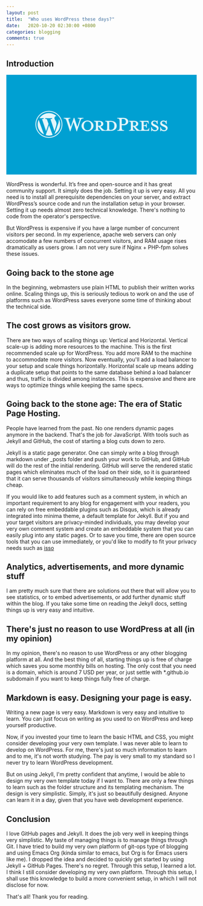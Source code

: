 ```yaml
---
layout: post
title:  "Who uses WordPress these days?"
date:   2020-10-20 02:30:00 +0800
categories: blogging
comments: true
---
```


## Introduction

![WordPress](/assets/images/wordpress-bg-medblue.png)

WordPress is wonderful. It’s free and open-source and it has great community support. It simply does
the job.  Setting it up is very easy.  All you need is to install  all prerequisite dependencies  on
your server,  and extract  WordPress’s source code  and run the installation setup  in your browser.
Setting it  up needs almost zero technical knowledge.  There's nothing to  code from  the operator's
perspective.

But WordPress is expensive  if you  have a  large number  of concurrent  visitors per second.  In my
experience, apache web servers  can only accomodate  a few  numbers of concurrent visitors,  and RAM
usage rises dramatically as users grow. I am not very sure if Nginx + PHP-fpm solves these issues.

## Going back to the stone age
In the beginning,  webmasters use plain HTML to  publish their written works online.  Scaling things
up, this is seriously  tedious to work on and the use of platforms  such as WordPress saves everyone
some time of thinking about the technical side.

## The cost grows as visitors grow.
There are two ways of scaling things up:  Vertical and Horizontal.  Vertical scale-up is adding more
resources to the machine.  This is the first recommended scale up for WordPress. You add more RAM to
the machine to accommodate more visitors.  Now eventually,  you'll add a load balancer to your setup
and scale things horizontally. Horizontal scale up means adding a duplicate setup that points to the
same database behind a load balancer and thus, traffic is divided among instances. This is expensive
and there are ways to optimize things while keeping the same specs.

## Going back to the stone age: The era of Static Page Hosting.
People have learned from the past.  No one renders dynamic pages anymore in the backend.  That's the
job for JavaScript.  With tools such as Jekyll and GitHub,  the cost of starting a blog cuts down to
zero.

Jekyll is a static page generator.  One can simply write a blog through markdown under _posts folder
and push your  work to GitHub,  and GitHub will  do the rest  of the initial rendering.  GitHub will
serve the rendered static pages which eliminates much of the load on their side, so it is guaranteed
that it can serve thousands of visitors simultaneously while keeping things cheap.

If you would like to add features such as a comment system, in which an important requirement to any
blog for engagement with your readers, you can rely on free embeddable plugins such as Disqus, which
is already integrated into minima theme,  a default template for Jekyll.  But if you and your target
visitors are privacy-minded individuals,  you may develop your very own comment system and create an
embeddable system that you  can easily  plug into any static pages.  Or to save you time,  there are
open source tools  that you can use immediately,  or you'd like to modify to fit your  privacy needs
such as [isso](https://posativ.org/isso/)

## Analytics, advertisements, and more dynamic stuff
I am pretty much sure  that there are solutions out there that  will allow you to see statistics, or
to embed advertisements,  or add further  dynamic  stuff within  the blog.  If you take some time on
reading the Jekyll docs, setting things up is very easy and intuitive. 

## There's just no reason to use WordPress at all (in my opinion)
In my opinion,  there's no reason to use  WordPress or any other  blogging platform at all.  And the
best thing of all,  starting  things up  is free  of charge  which saves  you some monthly  bills on
hosting.  The only cost that  you need is a domain,  which is around 7 USD per year,  or just settle
with *.github.io subdomain if you want to keep things fully free of charge.

## Markdown is easy. Designing your page is easy.
Writing a new page is very easy. Markdown is very easy and intuitive to learn. You can just focus on
writing as you used to on WordPress and keep yourself productive.

Now, if you invested your time to learn the basic HTML and CSS,  you might  consider developing your
very own template.  I  was never able to learn to develop on WordPress. For me, there's just so much
information to learn and to me,  it's not  worth studying.  The pay is  very small to my standard so
I never try to learn WordPress development.

But on using Jekyll,  I'm pretty  confident that anytime,  I would be  able  to design  my very  own
template today if I want to.  There are only a  few things to learn such as the folder structure and
its templating mechanism.  The design is very simplistic. Simply, it's just so beautifully designed.
Anyone can learn it in a day, given that you have web development experience.

## Conclusion
I love GitHub pages and Jekyll.  It does the job  very well  in keeping  things very simplistic.  My
taste of managing things is to manage things through Git. I have tried to build my very own platform
of git-ops  type of blogging and using Emacs Org (kinda similar to emacs, but Org is for Emacs users
like me).  I dropped the  idea and  decided to  quickly get  started by using Jekyll + GitHub Pages.
There's no regret. Through this setup, I learned a lot. I think I still consider developing my very
own platform. Through this setup,  I shall use  this knowledge  to build  a more  convenient  setup,
in which I will not disclose for now.

That's all! Thank you for reading.
